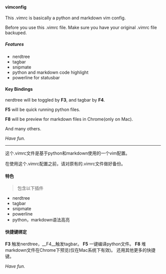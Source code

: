 #### vimconfig

This .vimrc is basically a python and markdown vim config.

Before you use this .vimrc file. Make sure you have your original .vimrc file backuped.

##### Features

* nerdtree
* tagbar 
* snipmate
* python and markdown code highlight
* powerline for statusbar

#### Key Bindings

 nerdtree will be toggled by __F3__, and tagbar by __F4__.

 __F5__ will be quick running python files.

 __F8__ will be preview for markdown files in Chrome(only on Mac).

 And many others.

_Have fun._


---

这个.vimrc文件是基于python和markdown使用的一个vim配置。

在使用这个.vimrc配置之前，请对原有的.vimrc文件做好备份。

#### 特色
>包含以下插件

* nerdtree
* tagbar 
* snipmate
* powerline
* python，markdown语法高亮


#### 快捷键绑定

__F3__ 触发nerdtree，__F4__触发tagbar。
__F5__ 一键编译python文件。
__F8__ 堆markdown文件在Chrome下预览(仅在Mac系统下有效)。
还用其他更多的快捷键。


_Have fun._
